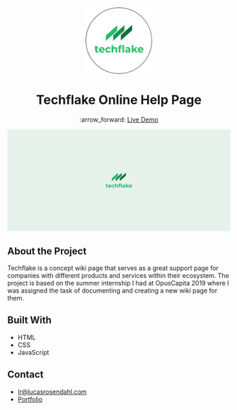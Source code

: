 <br />
<p align="center">
  <a href="#">
    <img src="https://github.com/Luchkiin/techflake-online-help-page/blob/master/images/readme-logo-img.png" alt="Logo" width="150" height="150">
  </a>
  <h1 align="center">Techflake Online Help Page</h1>
  <p align="center">
    :arrow_forward: <a href="https://luchkiin.github.io/techflake-online-help-page/"> Live Demo</a>
  </p>
</p>

<img src="https://github.com/Luchkiin/portfolio-v3/blob/master/images/works/techflake/techflake_image_big.png" alt="Logo" width="Auto" height="Auto">

## About the Project

Techflake is a concept wiki page that serves as a great support page for companies with different products and services within their ecosystem. The project is based on the summer internship I had at OpusCapita 2019 where I was assigned the task of documenting and creating a new wiki page for them.

## Built With
* HTML
* CSS
* JavaScript

## Contact
* <a href="mailto:lr@lucasrosendahl.com">lr@lucasrosendahl.com</a>
* <a href="https://lucasrosendahl.com" target="_blank">Portfolio</a>
